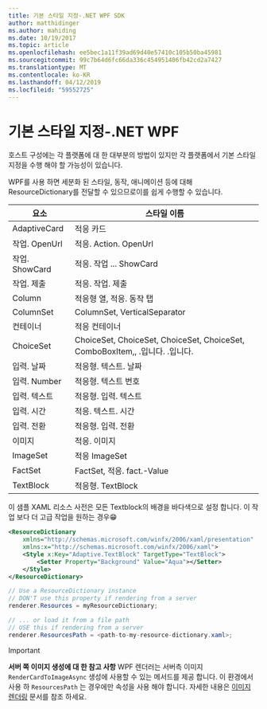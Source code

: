 ```yaml
---
title: 기본 스타일 지정-.NET WPF SDK
author: matthidinger
ms.author: mahiding
ms.date: 10/19/2017
ms.topic: article
ms.openlocfilehash: ee5bec1a11f39ad69d40e57410c105b50ba45981
ms.sourcegitcommit: 99c7b64d6fc66da336c454951406fb42cd2a7427
ms.translationtype: MT
ms.contentlocale: ko-KR
ms.lasthandoff: 04/12/2019
ms.locfileid: "59552725"
---
```

# <a name="native-styling---net-wpf"></a>기본 스타일 지정-.NET WPF

호스트 구성에는 각 플랫폼에 대 한 대부분의 방법이 있지만 각 플랫폼에서 기본 스타일 지정을 수행 해야 할 가능성이 있습니다. 

WPF를 사용 하면 세분화 된 스타일, 동작, 애니메이션 등에 대해 ResourceDictionary를 전달할 수 있으므로이를 쉽게 수행할 수 있습니다.

| 요소 | 스타일 이름 |
|---|---|
| AdaptiveCard | 적응 카드| 
| 작업. OpenUrl  | 적응. Action. OpenUrl  |
| 작업. ShowCard | 적응. 작업 ... ShowCard |
| 작업. 제출  | 적응. 작업. 제출  |
| Column | 적응형 열, 적응. 동작 탭 |
| ColumnSet | ColumnSet, VerticalSeparator |
| 컨테이너 | 적응 컨테이너|
| ChoiceSet | ChoiceSet, ChoiceSet, ChoiceSet, ChoiceSet, ComboBoxItem,, .입니다. .입니다. |
| 입력. 날짜 | 적응형. 텍스트. 날짜
| 입력. Number | 적응형. 텍스트 번호 |
| 입력. 텍스트 | 적응형. 입력. 텍스트 |
| 입력. 시간 | 적응. 텍스트. 시간 |
| 입력. 전환| 적응형. 입력. 전환|
| 이미지  | 적응. 이미지 |
| ImageSet  | 적응 ImageSet |
| FactSet | FactSet, 적응. fact.-Value |
| TextBlock  | 적응형. TextBlock |

이 샘플 XAML 리소스 사전은 모든 Textblock의 배경을 바다색으로 설정 합니다. 이 작업 보다 더 고급 작업을 원하는 경우😁

```xml
<ResourceDictionary
    xmlns="http://schemas.microsoft.com/winfx/2006/xaml/presentation" 
    xmlns:x="http://schemas.microsoft.com/winfx/2006/xaml">
    <Style x:Key="Adaptive.TextBlock" TargetType="TextBlock">
        <Setter Property="Background" Value="Aqua"></Setter>
    </Style>
</ResourceDictionary>
```
```csharp
// Use a ResourceDictionary instance
// DON'T use this property if rendering from a server
renderer.Resources = myResourceDictionary;

// ... or load it from a file path
// USE this if rendering from a server
renderer.ResourcesPath = <path-to-my-resource-dictionary.xaml>;
```

> [!IMPORTANT]
> **서버 쪽 이미지 생성에 대 한 참고 사항** WPF 렌더러는 서버측 이미지 `RenderCardToImageAsync` 생성에 사용할 수 있는 메서드를 제공 합니다. 이 환경에서 사용 하 `ResourcesPath` 는 경우에만 속성을 사용 해야 합니다. 자세한 내용은 [이미지 렌더링](../net-image/getting-started.md) 문서를 참조 하세요.